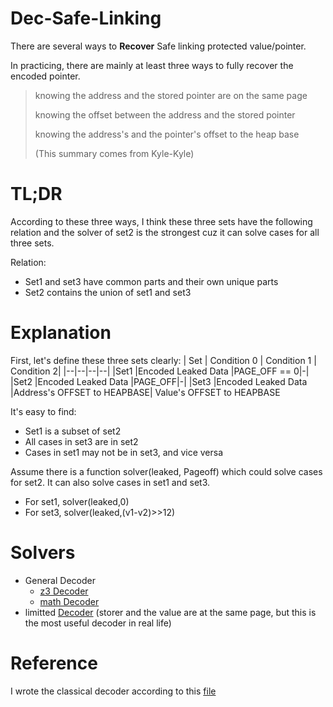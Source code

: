 
# Dec-Safe-Linking

There are several ways to **Recover** Safe linking protected value/pointer.


In practicing, there are mainly at least three ways to fully recover the encoded pointer.

> knowing the address and the stored pointer are on the same page
> 
> knowing the offset between the address and the stored pointer
> 
> knowing the address's and the pointer's offset to the heap base
> 
> (This summary comes from Kyle-Kyle)


# TL;DR

According to these three ways, I think
these three sets have the following relation and the solver of set2 is the strongest cuz it can solve cases for all three sets.

Relation:
- Set1 and set3 have common parts and their own unique parts
- Set2 contains the union of set1 and set3


# Explanation

First, let's define these three sets clearly:
| Set	| Condition 0	| Condition 1	| Condition 2|
|--|--|--|--|
|Set1	|Encoded Leaked Data	|PAGE_OFF == 0|-|
|Set2	|Encoded Leaked Data	|PAGE_OFF|-|
|Set3	|Encoded Leaked Data	|Address's OFFSET to HEAPBASE| Value's OFFSET to HEAPBASE


It's easy to find:

- Set1 is a subset of set2
- All cases in set3 are in set2
- Cases in set1 may not be in set3, and vice versa


Assume there is a function solver(leaked, Pageoff) which could solve cases for set2. It can also solve cases in set1 and set3.

- For set1, solver(leaked,0)
- For set3, solver(leaked,(v1-v2)>>12)


# Solvers

- General Decoder
  - [z3 Decoder][3]
  - [math Decoder][4]
- limitted [Decoder][2] (storer and the value are at the same page, but this is the most useful decoder in real life)

# Reference

I wrote the classical decoder according to this [file][1]


[1]: https://github.com/shellphish/how2heap/blob/master/glibc_2.35/decrypt_safe_linking.c
[2]: ./dec_safe_linking.py
[3]: ./z3_general_decoder.py
[4]: ./ugly_general_decoder.py
